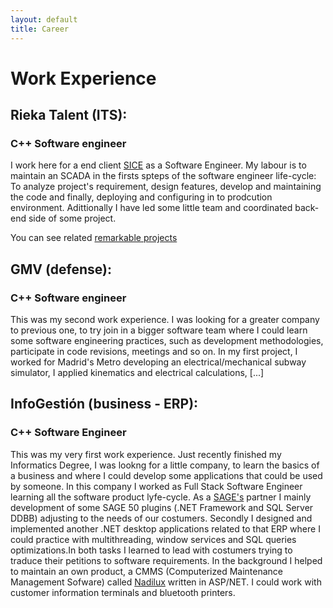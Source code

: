 ```yaml
---
layout: default
title: Career
---
```


# Work Experience

## Rieka Talent (ITS):
### C++ Software engineer
I work here for a end client [SICE]() as a Software Engineer. My labour is to maintain an SCADA in the firsts spteps of the software engineer life-cycle: To analyze project's requirement, design features, develop and maintaining the code and finally, deploying and configuring in to prodcution environment. Adittionally I have led some little team and coordinated back-end side of some project.

You can see related [remarkable projects](../projects/sidera)

##  GMV (defense):
### C++ Software engineer
This was my second work experience. I was looking for a greater company to previous one, to try join in a bigger software team where I could learn some software engineering practices, such as development methodologies, participate in code revisions, meetings and so on. In my first project, I worked for Madrid's Metro developing an electrical/mechanical subway simulator, I applied kinematics and electrical calculations, [...]


##  InfoGestión (business - ERP):
### C++ Software Engineer
This was my very first work experience. Just recently finished my Informatics Degree, I was lookng for a little company, to learn the basics of a business and where I could develop some applications that could be used by someone. In this company I worked as Full Stack Software Engineer learning all the software product lyfe-cycle. As a [SAGE's](https://www.sage.com/) partner I mainly development of some SAGE 50 plugins (.NET Framework and SQL Server DDBB) adjusting to the needs of our costumers. Secondly I designed and implemented another .NET desktop applications related to that ERP where I could practice with multithreading, window services and SQL queries optimizations.In both tasks I learned to lead with costumers trying to traduce their petitions to software requirements. In the background I helped to maintain an own product, a CMMS (Computerized Maintenance Management Sofware) called [Nadilux](https://www.nadilux.com/) written in ASP/NET. I could work with customer information terminals and bluetooth printers.
